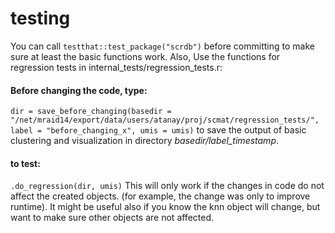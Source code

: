 # testing
You can call `testthat::test_package("scrdb")` before committing to make sure at least the basic functions work.
Also, Use the functions for regression tests in internal_tests/regression_tests.r: 
#### Before changing the code, type:
`dir = save_before_changing(basedir = "/net/mraid14/export/data/users/atanay/proj/scmat/regression_tests/", label = "before_changing_x", umis = umis)`
to save the output of basic clustering and visualization in directory *basedir/label_timestamp*. 
#### to test:
`.do_regression(dir, umis)`
This will only work if the changes in code do not affect the created objects. (for example, the change was only to improve runtime). It might be useful also if you know the knn object will change, but want to make sure other objects are not affected.